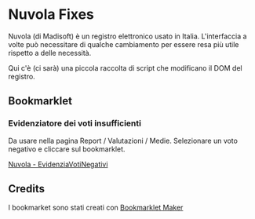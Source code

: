 # Nuvola Fixes

Nuvola (di Madisoft) è un registro elettronico usato in Italia.
L'interfaccia a volte può necessitare di qualche cambiamento per essere
resa più utile rispetto a delle necessità.

Qui c'è (ci sarà) una piccola raccolta di script che modificano il DOM
del registro.

## Bookmarklet

### Evidenziatore dei voti insufficienti

Da usare nella pagina Report / Valutazioni / Medie. Selezionare un voto
negativo e cliccare sul bookmarklet.

<p><a href="javascript:(function()%7Bconst%20className%20%3D%20getSelection().getRangeAt(0).commonAncestorContainer.parentNode.classList%5B1%5D%3B%0A%20%0Adocument.querySelectorAll('.'%20%2B%20className).forEach(function(x)%7B%0A%20%20%20%20x.style.color%20%3D%20%22white%22%3B%0A%20%20%20%20x.style%5B'background-color'%5D%20%3D%20%22red%22%3B%0A%7D)%3B%7D)()%3B">Nuvola - EvidenziaVotiNegativi</a></p>

## Credits

I bookmarket sono stati creati con [Bookmarklet Maker](https://caiorss.github.io/bookmarklet-maker/)
